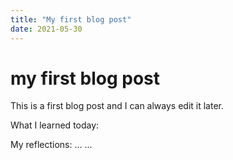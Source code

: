```yaml
---
title: "My first blog post"
date: 2021-05-30
---
```


# my first blog post

This is a first blog post and I can always edit it later.

What I learned today:

My reflections:
...
...
